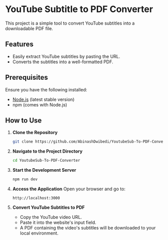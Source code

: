 # YouTube Subtitle to PDF Converter

This project is a simple tool to convert YouTube subtitles into a downloadable PDF file.

## Features
- Easily extract YouTube subtitles by pasting the URL.
- Converts the subtitles into a well-formatted PDF.

## Prerequisites
Ensure you have the following installed:
- [Node.js](https://nodejs.org/) (latest stable version)
- npm (comes with Node.js)

## How to Use

1. **Clone the Repository**
   ```bash
   git clone https://github.com/AbinashDwibedi/YoutubeSub-To-PDF-Converter.git
   ```

2. **Navigate to the Project Directory**
   ```bash
   cd YoutubeSub-To-PDF-Converter
   ```

3. **Start the Development Server**
   ```bash
   npm run dev
   ```

4. **Access the Application**
   Open your browser and go to:
   ```
   http://localhost:3000
   ```

5. **Convert YouTube Subtitles to PDF**
   - Copy the YouTube video URL.
   - Paste it into the website's input field.
   - A PDF containing the video's subtitles will be downloaded to your local environment.


